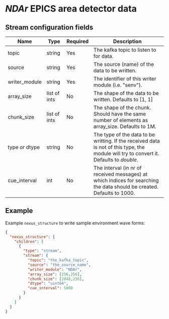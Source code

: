 # *NDAr* EPICS area detector data

## Stream configuration fields

|Name|Type|Required|Description|
---|---|---|---|
topic|string|Yes|The kafka topic to listen to for data.|
source|string|Yes|The source (name) of the data to be written.|
writer_module|string|Yes|The identifier of this writer module (i.e. "senv").|
array_size|list of ints|No|The shape of the data to be written. Defaults to [1, 1]|
chunk_size|list of ints|No|The shape of the chunk. Should have the same number of elements as array_size. Defaults to 1M.|
type _or_ dtype|string|No|The type of the data to be writting. If the received data is not of this type, the module will try to convert it. Defaults to _double_.|
cue_interval|int|No|The interval (in nr of received messages) at which indices for searching the data should be created. Defaults to 1000.|

## Example

Example `nexus_structure` to write sample environment wave forms:

```json
{
  "nexus_structure": {
    "children": [
      {
        "type": "stream",
        "stream": {
          "topic": "the_kafka_topic",
          "source": "the_source_name",
          "writer_module": "NDAr",
          "array_size": [256,256],
          "chunk_size": [2048,256],
          "dtype": "uint64",
          "cue_interval": 5000
        }
      }
    ]
  }
}
```


